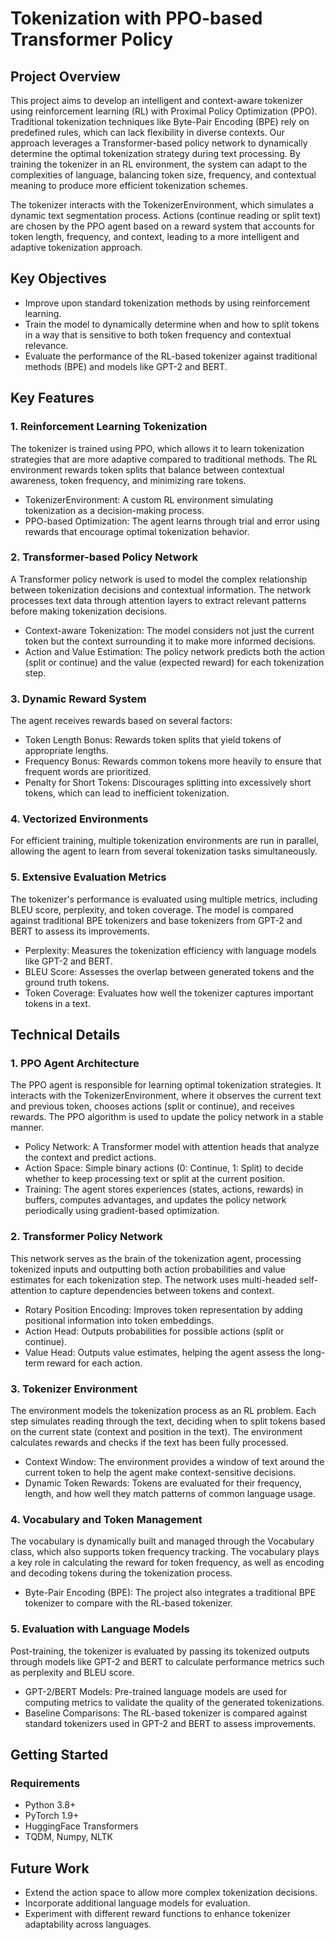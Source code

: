 # Tokenization with PPO-based Transformer Policy

## Project Overview

This project aims to develop an intelligent and context-aware tokenizer using reinforcement learning (RL) with Proximal Policy Optimization (PPO). Traditional tokenization techniques like Byte-Pair Encoding (BPE) rely on predefined rules, which can lack flexibility in diverse contexts. Our approach leverages a Transformer-based policy network to dynamically determine the optimal tokenization strategy during text processing. By training the tokenizer in an RL environment, the system can adapt to the complexities of language, balancing token size, frequency, and contextual meaning to produce more efficient tokenization schemes.

The tokenizer interacts with the TokenizerEnvironment, which simulates a dynamic text segmentation process. Actions (continue reading or split text) are chosen by the PPO agent based on a reward system that accounts for token length, frequency, and context, leading to a more intelligent and adaptive tokenization approach.

## Key Objectives

- Improve upon standard tokenization methods by using reinforcement learning.
- Train the model to dynamically determine when and how to split tokens in a way that is sensitive to both token frequency and contextual relevance.
- Evaluate the performance of the RL-based tokenizer against traditional methods (BPE) and models like GPT-2 and BERT.

## Key Features

### 1. Reinforcement Learning Tokenization

The tokenizer is trained using PPO, which allows it to learn tokenization strategies that are more adaptive compared to traditional methods. The RL environment rewards token splits that balance between contextual awareness, token frequency, and minimizing rare tokens.

- TokenizerEnvironment: A custom RL environment simulating tokenization as a decision-making process.
- PPO-based Optimization: The agent learns through trial and error using rewards that encourage optimal tokenization behavior.

### 2. Transformer-based Policy Network

A Transformer policy network is used to model the complex relationship between tokenization decisions and contextual information. The network processes text data through attention layers to extract relevant patterns before making tokenization decisions.

- Context-aware Tokenization: The model considers not just the current token but the context surrounding it to make more informed decisions.
- Action and Value Estimation: The policy network predicts both the action (split or continue) and the value (expected reward) for each tokenization step.

### 3. Dynamic Reward System

The agent receives rewards based on several factors:

- Token Length Bonus: Rewards token splits that yield tokens of appropriate lengths.
- Frequency Bonus: Rewards common tokens more heavily to ensure that frequent words are prioritized.
- Penalty for Short Tokens: Discourages splitting into excessively short tokens, which can lead to inefficient tokenization.

### 4. Vectorized Environments

For efficient training, multiple tokenization environments are run in parallel, allowing the agent to learn from several tokenization tasks simultaneously.

### 5. Extensive Evaluation Metrics

The tokenizer's performance is evaluated using multiple metrics, including BLEU score, perplexity, and token coverage. The model is compared against traditional BPE tokenizers and base tokenizers from GPT-2 and BERT to assess its improvements.

- Perplexity: Measures the tokenization efficiency with language models like GPT-2 and BERT.
- BLEU Score: Assesses the overlap between generated tokens and the ground truth tokens.
- Token Coverage: Evaluates how well the tokenizer captures important tokens in a text.

## Technical Details

### 1. PPO Agent Architecture

The PPO agent is responsible for learning optimal tokenization strategies. It interacts with the TokenizerEnvironment, where it observes the current text and previous token, chooses actions (split or continue), and receives rewards. The PPO algorithm is used to update the policy network in a stable manner.

- Policy Network: A Transformer model with attention heads that analyze the context and predict actions.
- Action Space: Simple binary actions (0: Continue, 1: Split) to decide whether to keep processing text or split at the current position.
- Training: The agent stores experiences (states, actions, rewards) in buffers, computes advantages, and updates the policy network periodically using gradient-based optimization.

### 2. Transformer Policy Network

This network serves as the brain of the tokenization agent, processing tokenized inputs and outputting both action probabilities and value estimates for each tokenization step. The network uses multi-headed self-attention to capture dependencies between tokens and context.

- Rotary Position Encoding: Improves token representation by adding positional information into token embeddings.
- Action Head: Outputs probabilities for possible actions (split or continue).
- Value Head: Outputs value estimates, helping the agent assess the long-term reward for each action.

### 3. Tokenizer Environment

The environment models the tokenization process as an RL problem. Each step simulates reading through the text, deciding when to split tokens based on the current state (context and position in the text). The environment calculates rewards and checks if the text has been fully processed.

- Context Window: The environment provides a window of text around the current token to help the agent make context-sensitive decisions.
- Dynamic Token Rewards: Tokens are evaluated for their frequency, length, and how well they match patterns of common language usage.

### 4. Vocabulary and Token Management

The vocabulary is dynamically built and managed through the Vocabulary class, which also supports token frequency tracking. The vocabulary plays a key role in calculating the reward for token frequency, as well as encoding and decoding tokens during the tokenization process.

- Byte-Pair Encoding (BPE): The project also integrates a traditional BPE tokenizer to compare with the RL-based tokenizer.

### 5. Evaluation with Language Models

Post-training, the tokenizer is evaluated by passing its tokenized outputs through models like GPT-2 and BERT to calculate performance metrics such as perplexity and BLEU score.

- GPT-2/BERT Models: Pre-trained language models are used for computing metrics to validate the quality of the generated tokenizations.
- Baseline Comparisons: The RL-based tokenizer is compared against standard tokenizers used in GPT-2 and BERT to assess improvements.

## Getting Started

### Requirements

- Python 3.8+
- PyTorch 1.9+
- HuggingFace Transformers
- TQDM, Numpy, NLTK

## Future Work

- Extend the action space to allow more complex tokenization decisions.
- Incorporate additional language models for evaluation.
- Experiment with different reward functions to enhance tokenizer adaptability across languages.